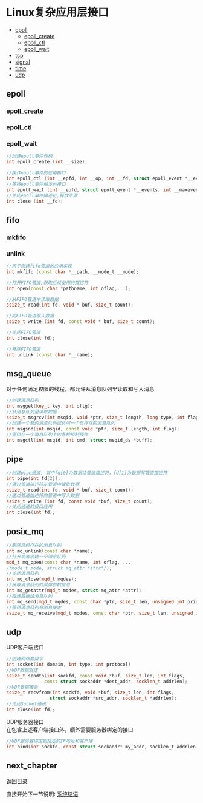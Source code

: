 # Linux复杂应用层接口

- [epoll](epoll)
  - [epoll_create](#epoll_create)
  - [epoll_ctl](#epoll_ctl)
  - [epoll_wait](#epoll_wait)
- [tcp](tcp)
- [signal](signal)
- [time](time)
- [udp](udp)

## epoll

### epoll_create

### epoll_ctl

### epoll_wait

```cpp
//创建epoll事件句柄
int epoll_create (int __size);

//操作epoll事件的应用接口
int epoll_ctl (int __epfd, int __op, int __fd, struct epoll_event *__event)
//等待epoll事件触发的接口
int epoll_wait (int __epfd, struct epoll_event *__events, int __maxevents, int __timeout);
//关闭epoll事件描述符,释放资源
int close (int __fd);
```

## fifo

### mkfifo

### unlink

```cpp
//用于创建fifo管道的应用实现
int mkfifo (const char *__path, __mode_t __mode);

//打开FIFO管道,获取后续使用的描述符
int open(const char *pathname, int oflag,...);

//从FIFO管道中读取数据  
ssize_t read(int fd, void * buf, size_t count);

//向FIFO管道写入数据  
ssize_t write (int fd, const void * buf, size_t count);

//关闭FIFO管道
int close(int fd);

//移除FIFO管道
int unlink (const char *__name);
```  

## msg_queue

对于任何满足权限的线程，都允许从消息队列里读取和写入消息

```cpp
//创建消息队列
int msgget(key_t key, int oflg);
//从消息队列里读取数据
ssize_t msgrcv(int msqid, void *ptr, size_t length, long type, int flag);
//创建一个新的消息队列或访问一个已存在的消息队列
int msgsnd(int msqid, const void *ptr, size_t length, int flag);
//提供在一个消息队列上的各种控制操作
int msgctl(int msqid, int cmd, struct msqid_ds *buff);
```

## pipe

```c
//创建pipe通道, 其中fd[0]为数据读管道描述符，fd[1]为数据写管道描述符
int pipe(int fd[2]);
//通过管道描述符从管道中读取数据  
ssize_t read(int fd, void * buf, size_t count);  
//通过管道描述符向管道中写入数据
ssize_t write (int fd, const void *buf, size_t count);  
//关闭通道的接口应用
int close(int fd);
```  

## posix_mq

```cpp
//删除已经存在的消息队列
int mq_unlink(const char *name);    
//打开或者创建一个消息队列
mqd_t mq_open(const char *name, int oflag, ... 
/*mode_t mode, struct mq_attr *attr*/);
//关闭消息队列  
int mq_close(mqd_t mqdes);
//获取消息队列的具体参数信息
int mq_getattr(mqd_t mqdes, struct mq_attr *attr);
//投递数据给消息队列
int mq_send(mqd_t mqdes, const char *ptr, size_t len, unsigned int prio);
//等待消息队列有消息接收
ssize_t mq_receive(mqd_t mqdes, const char *ptr, size_t len, unsigned int *prio);   
```

## udp

UDP客户端接口

```cpp
//创建网络套接字  
int socket(int domain, int type, int protocol)  
//UDP数据发送  
ssize_t sendto(int sockfd, const void *buf, size_t len, int flags,  
              const struct sockaddr *dest_addr, socklen_t addrlen);   
//UDP数据接收  
ssize_t recvfrom(int sockfd, void *buf, size_t len, int flags,  
                struct sockaddr *src_addr, socklen_t *addrlen);  
//关闭Socket通讯  
int close(int fd); 
```

UDP服务器接口  
在包含上述客户端接口外，额外需要服务器绑定的接口 

```c
//UDP服务器绑定到指定的IP地址和客户端  
int bind(int sockfd, const struct sockaddr* my_addr, socklen_t addrlen);  
```

## next_chapter

[返回目录](./SUMMARY.md)

直接开始下一节说明: [系统结语](./ch05.CONCLUSION.md)
